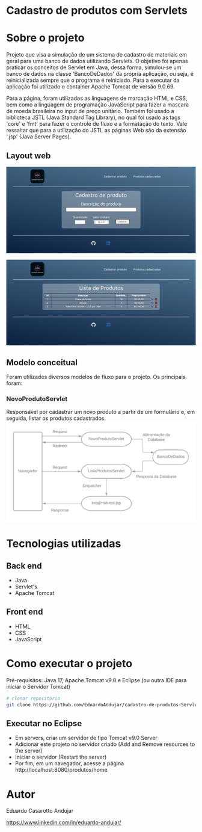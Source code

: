 # Cadastro de produtos com Servlets

# Sobre o projeto

Projeto que visa a simulação de um sistema de cadastro de materiais em geral para uma banco de dados utilizando Servlets. O objetivo foi apenas praticar os conceitos de Servlet em Java, dessa forma, simulou-se um banco de dados na classe 'BancoDeDados' da própria aplicação, ou seja, é reinicializada sempre que o programa é reiniciado. Para a executar da aplicação foi utilizado o container Apache Tomcat de versão 9.0.69.

Para a página, foram utilizados as linguagens de marcação HTML e CSS, bem como a linguagem de programação JavaScript para fazer a mascara de moeda brasileira no input de preço unitário. Também foi usado a biblioteca JSTL (Java Standard Tag Library), no qual foi usado as tags 'core' e 'fmt' para fazer o controle de fluxo e a formatação do texto. Vale ressaltar que para a utilização do JSTL as páginas Web são da extensão '.jsp' (Java Server Pages).

## Layout web
![Web 1](https://github.com/EduardoAndujar/assets/blob/main/cadastro-Servlet1.jpg)

![Web 2](https://github.com/EduardoAndujar/assets/blob/main/cadastro-Servlet2.jpg)

## Modelo conceitual
Foram utilizados diversos modelos de fluxo para o projeto. Os principais foram:

### NovoProdutoServlet
Responsável por cadastrar um novo produto a partir de um formulário e, em seguida, listar os produtos cadastrados.
![Diagrama 1](https://github.com/EduardoAndujar/assets/blob/main/DiagramaServlet1.png)

# Tecnologias utilizadas
## Back end
- Java
- Servlet's
- Apache Tomcat
## Front end
- HTML
- CSS
- JavaScript

# Como executar o projeto

Pré-requisitos: Java 17, Apache Tomcat v9.0 e Eclipse (ou outra IDE para iniciar o Servidor Tomcat)

```bash
# clonar repositório
git clone https://github.com/EduardoAndujar/cadastro-de-produtos-Servlet.git
```

## Executar no Eclipse
- Em servers, criar um servidor do tipo Tomcat v9.0 Server
- Adicionar este projeto no servidor criado (Add and Remove resources to the server)
- Iniciar o servidor (Restart the server)
- Por fim, em um navegador, acesse a página http://localhost:8080/produtos/home

# Autor

Eduardo Casarotto Andujar

https://www.linkedin.com/in/eduardo-andujar/

